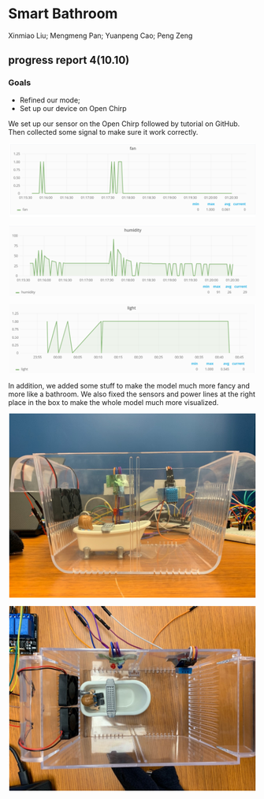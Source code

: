 # Smart Bathroom
Xinmiao Liu; Mengmeng Pan; Yuanpeng Cao; Peng Zeng

## progress report 4(10.10)
### Goals
* Refined our mode;
* Set up our device on Open Chirp

We set up our sensor on the Open Chirp followed by tutorial on GitHub. Then collected some signal to make sure it work correctly. 

<p align="center">
  <img src="/img/pr11/10.13.png" width="500">
</p>

<p align="center">
  <img src="/img/pr11/10.13.2.png" width="500">
</p>

<p align="center">
  <img src="/img/pr11/10.13.3.png" width="500">
</p>
In addition, we added some stuff to make the model much more fancy and more like a bathroom.  We also fixed the sensors and power lines at the right place in the box to make the whole model much more visualized. 

<p align="center">
  <img src="/img/pr11/10.13.4.jpg" width="500">
</p>

<p align="center">
  <img src="/img/pr11/10.13.5.jpg" width="500">
</p>

